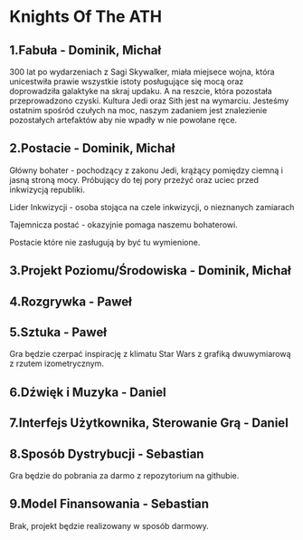 # Knights Of The ATH

## 1.Fabuła - Dominik, Michał

300 lat po wydarzeniach z Sagi Skywalker, miała miejsece wojna, która unicestwiła prawie wszystkie istoty posługujące się mocą oraz doprowadziła galaktyke na skraj updaku. A na reszcie, która pozostała przeprowadzono czyski. Kultura Jedi oraz Sith jest na wymarciu. Jesteśmy ostatnim spośród czułych na moc, naszym zadaniem jest znalezienie pozostałych artefaktów aby nie wpadły w nie powołane ręce.

## 2.Postacie - Dominik, Michał

Główny bohater - pochodzący z zakonu Jedi, krążący pomiędzy ciemną i jasną stroną mocy. Próbujący do tej pory przeżyć oraz uciec przed inkwizycją republiki.

Lider Inkwizycji - osoba stojąca na czele inkwizycji, o nieznanych zamiarach

Tajemnicza postać - okazyjnie pomaga naszemu bohaterowi.

Postacie które nie zasługują by być tu wymienione.

## 3.Projekt Poziomu/Środowiska - Dominik, Michał
## 4.Rozgrywka - Paweł
## 5.Sztuka - Paweł

Gra będzie czerpać inspirację z klimatu Star Wars z grafiką dwuwymiarową z rzutem izometrycznym.

## 6.Dźwięk i Muzyka - Daniel
## 7.Interfejs Użytkownika, Sterowanie Grą - Daniel
## 8.Sposób Dystrybucji - Sebastian

Gra będzie do pobrania za darmo z repozytorium na githubie.

## 9.Model Finansowania - Sebastian

Brak, projekt będzie realizowany w sposób darmowy.
